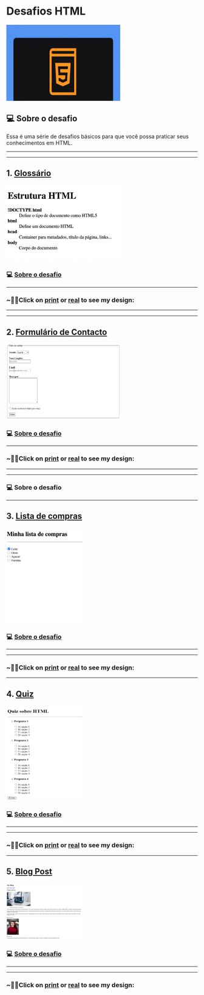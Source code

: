 # Desafios HTML

<img src="../assets/html.webp" alt="imagem html" width="300px" height="200px" >

## 💻 Sobre o desafio
Essa é uma série de desafios básicos para que você possa praticar seus conhecimentos em HTML. 

---
---

## 1. [Glossário](https://mellcosta.github.io/desafiosRocketseat/iniciante/desafios_html/1_glossary/glossary.html) 
<img src="../assets/gloss.png" alt="Modelo do Glossário" width="300px" height="200px" >

### 💻 [Sobre o desafio](1_glossary/about_glossary.md)

---

### ~🌈🦄Click on [print](../assets/glossaryMel.png) or <a href="https://mellcosta.github.io/desafiosRocketseat/iniciante/desafios_html/1_glossary/glossary.html" target="_blank" >real</a> to see my design:

---
---

## 2. [Formulário de Contacto](https://mellcosta.github.io/desafiosRocketseat/iniciante/desafios_html/2_contact_form/contact_form.html) 
<img src="../assets/form-contato.png" alt="Modelo do Formulário" width="300px" height="200px" >

### 💻 [Sobre o desafio](./2_contact_form/about_contact_form.md)

---

### ~🌈🦄Click on [print](../assets/formContactMel.png) or <a href="https://mellcosta.github.io/desafiosRocketseat/iniciante/desafios_html/2_contact_form/contact_form.html" target="_blank" >real</a> to see my design:

---
---

### 💻 Sobre o desafio

---

## 3. [ Lista de compras](https://mellcosta.github.io/desafiosRocketseat/iniciante/desafios_html/3_shopping_list/shopping_list.html) 
<img src="../assets/shopping-list.png" alt="Modelo do Formulário" width="200px" height="250px" >

### 💻 [Sobre o desafio](3_shopping_list/about_list.md)

---
---

### ~🌈🦄Click on [print](../assets/listaComprasMel.png) or <a href="https://mellcosta.github.io/desafiosRocketseat/iniciante/desafios_html/3_shopping_list/shopping_list.html" target="_blank" >real</a> to see my design:

---

## 4. [Quiz](https://mellcosta.github.io/desafiosRocketseat/iniciante/desafios_html/4_quiz/quiz.html) 
<img src="../assets/quiz.png" alt="Modelo do Formulário" width="200px" height="250px" >

### 💻 [Sobre o desafio](4_quiz/about_quiz.md)

---
---

### ~🌈🦄Click on [print](../assets/narutoQuiz.PNG) or <a href="https://mellcosta.github.io/desafiosRocketseat/iniciante/desafios_html/4_quiz/quiz.html" target="_blank" >real</a> to see my design:

---

## 5. [Blog Post](https://mellcosta.github.io/desafiosRocketseat/iniciante/desafios_html/5_blog_post/blog_post.html) 
<img src="../assets/blogPost.png" alt="Modelo do Formulário" width="200px" height="150px" >

### 💻 [Sobre o desafio](../desafios_html/5_blog_post/about_blog_post.md)

---
---

### ~🌈🦄Click on [print](../assets/coffeeBlog.PNG) or <a href="https://mellcosta.github.io/desafiosRocketseat/iniciante/desafios_html/5_blog_post/blog_post.html" target="_blank" >real</a> to see my design:

